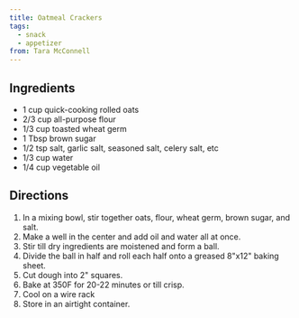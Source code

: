 ```yaml
---
title: Oatmeal Crackers
tags:
  - snack
  - appetizer
from: Tara McConnell
---
```


## Ingredients

-   1 cup quick-cooking rolled oats
-   2/3 cup all-purpose flour
-   1/3 cup toasted wheat germ
-   1 Tbsp brown sugar
-   1/2 tsp salt, garlic salt, seasoned salt, celery salt, etc
-   1/3 cup water
-   1/4 cup vegetable oil

## Directions

1.  In a mixing bowl, stir together oats, flour, wheat germ, brown sugar, and salt.
2.  Make a well in the center and add oil and water all at once.
3.  Stir till dry ingredients are moistened and form a ball.
4.  Divide the ball in half and roll each half onto a greased 8"x12" baking sheet.
5.  Cut dough into 2" squares.
6.  Bake at 350F for 20-22 minutes or till crisp.
7.  Cool on a wire rack
8.  Store in an airtight container.
